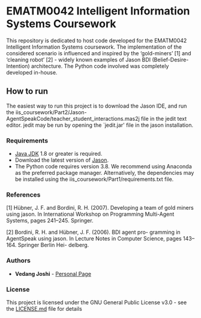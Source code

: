 # EMATM0042 Intelligent Information Systems Coursework
This repository is dedicated to host code developed for the EMATM0042 Intelligent Information Systems coursework. The implementation of the considered  scenario is influenced and inspired by the ‘gold-miners’ [1] and ‘cleaning robot’ [2]  - widely known examples of Jason BDI (Belief-Desire-Intention) architecture. The Python code involved was completely developed in-house.

## How to run
The easiest way to run this project is to download the Jason IDE, and run the iis_coursework/Part2/Jason-AgentSpeakCode/teacher_student_interactions.mas2j file in the jedit text editor. jedit may be run by opening the `jedit.jar' file in the jason installation.

### Requirements
- [Java JDK](https://www.oracle.com/uk/java/technologies/javase-downloads.html) 1.8 or greater is required.
- Download the latest version of [Jason](https://sourceforge.net/projects/jason/).
- The Python code requires version 3.8. We recommend using Anaconda as the preferred package manager. Alternatively, the dependencies may be installed using the iis_coursework/Part1/requirements.txt file.

### References
[1] Hübner, J. F. and Bordini, R. H. (2007). Developing a team of gold miners using jason. In International Workshop on Programming Multi-Agent Systems, pages 241–245. Springer. 

[2] Bordini, R. H. and Hübner, J. F. (2006). BDI agent pro- gramming in AgentSpeak using jason. In Lecture Notes in Computer Science, pages 143–164. Springer Berlin Hei- delberg.

### Authors

* **Vedang Joshi**  - [Personal Page](https://vedang-joshi.github.io)

### License

This project is licensed under the GNU General Public License v3.0 - see the [LICENSE.md](LICENSE.md) file for details
